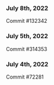 ### July 8th, 2022

Commit #132342

### July 5th, 2022

Commit #314353


### July 4th, 2022

Commit #72281
